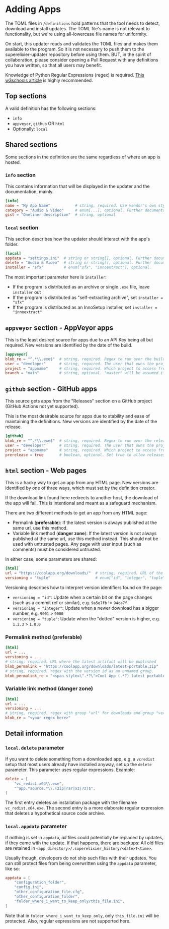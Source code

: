 # Adding Apps

The TOML files in ``/definitions`` hold patterns that the tool needs to detect, download and install updates. The TOML 
file's name is not relevant to functionality, but we're using all-lowercase file names for uniformity.

On start, this updater reads and validates the TOML files and makes them available to the program. So it is not
necessary to push them to the superelixier-updater repository before using them. BUT, in the spirit of collaboration,
please consider opening a Pull Request with any definitions you have written, so that all users may benefit. 

Knowledge of Python Regular Expressions (regex) is required.
[This w3schools article](https://www.w3schools.com/python/python_regex.asp) is highly recommended.

## Top sections
A valid definition has the following sections:
- ``info``
- ``appveyor``, ``github`` OR ``html``
- Optionally: ``local``

## Shared sections

Some sections in the definition are the same regardless of where an app is hosted.

### ``info`` section
This contains information that will be displayed in the updater and the documentation, mainly.

```toml
[info]
name = "My App Name"           # string, required. Use vendor's own stylization. Will be used to select this app
category = "Audio & Video"     # enum[...], optional. Further documentation below
gist = "Oneliner description"  # string, optional
```

### ``local`` section
This section describes how the updater should interact with the app's folder.  
```toml
[local]
appdata = "settings.ini"  # string or string[], optional. Further documentation below
delete = "Audio & Video"  # string or string[], optional. Further documentation below
installer = "sfx"         # enum["sfx", "innoextract"], optional. 
```
The most important parameter here is ``installer``:
- If the program is distributed as an archive or single ``.exe`` file, leave ``installer`` out
- If the program is distributed as "self-extracting archive", set ``installer = "sfx"``
- If the program is distributed as an InnoSetup installer, set ``installer = "innoextract"``

## ``appveyor`` section - AppVeyor apps
This is the least desired source for apps due to an API Key being all but required. New versions are identified by the
date of the build.
```toml
[appveyor]
blob_re = "^.*\\.exe$"  # string, required. Regex to run over the build artifact names
user = "developer"      # string, required. The user that owns the project
project = "appname"     # string, required. Which project to access from the user
branch = "main"         # string, optional. "master" will be assumed if not set
```

## ``github`` section - GitHub apps
This source gets apps from the "Releases" section on a GitHub project (GitHub Actions not yet supported).

This is the most desirable source for apps due to stability and ease of maintaining the definitions. New versions are
identified by the date of the release.
```toml
[github]
blob_re = "^.*\\.exe$"  # string, required. Regex to run over the release artifact names
user = "developer"      # string, required. The user that owns the project
project = "appname"     # string, required. Which project to access from the user
prerelease = true       # boolean, optional. Set true to allow releases that are tagged as pre-release
```

## ``html`` section - Web pages

This is a hacky way to get an app from any HTML page. New versions are identified by one of three ways, which must set
by the definition creator.

If the download link found here redirects to another host, the download of the app will fail. This is intentional and
meant as a safeguard mechanism.

There are two different methods to get an app from any HTML page:
- Permalink (**preferable**): If the latest version is always published at the same url, use this method.
- Variable link method (**danger zone**): If the latest version is not always published at the same url, use this method instead.
  This should not be used with untrusted pages. Any page with user input (such as comments) must be considered untrusted.

In either case, some parameters are shared:
```toml
[html]
url = "https://coolapp.org/downloads/"  # string, required. URL of the HTML page to parse
versioning = "tuple"                    # enum["id", "integer", "tuple"] how the app is versioned on the page
```
Versioning describes how to interpret version identifiers found on the page:
- ``versioning = "id"``: Update when a certain bit on the page changes (such as a commit ref or similar), e.g. ``9a5e7fb`` != ``94ca7f``
- ``versioning = "integer"``: Update when a newer download has a bigger number, e.g. ``9001`` > ``9000``
- ``versioning = "tuple"``: Update when the "dotted" version is higher, e.g. ``1.2.3`` > ``1.0.0``

### Permalink method (preferable)
```toml
[html]
url = ...
versioning = ...
# string, required. URL where the latest artifact will be published
blob_permalink = "https://coolapp.org/downloads/latest-portable.zip"
# string, required. regex with the version id as an unnamed group.
blob_permalink_re = "<span style=\".*?\">Cool App (.*?) latest portable ZIP</span>"
```

### Variable link method (danger zone)
```toml
[html]
url = ...
versioning = ...
# string, required. regex with group "url" for downloads and group "ver" for version IDs
blob_re = "<your regex here>"
```

## Detail information
### ``local.delete`` parameter
If you want to delete something from a downloaded app, e.g. a ``vcredist`` setup that most users already have installed
anyway, set up the ``delete`` parameter. This parameter uses regular expressions. Example:

```toml
delete = [
    "vc_redist.x64\\.exe",
    "^app.*source.*\\.(zip|rar|xz|7z)$",
]
```

The first entry deletes an installation package with the filename ``vc_redist.x64.exe``.
The second entry is a more elaborate regular expression that deletes a hypothetical source code archive.

### ``local.appdata`` parameter

If nothing is set in ``appdata``, *all* files could potentially be replaced by updates, if they came with the update.
If that happens, there are backups: All old files are retained in
``<app directory>/.superelixier_history/<date>T<time>``.

Usually though, developers do not ship such files with their updates. You can still protect files from being overwritten
using the ``appdata`` parameter, like so:

```toml
appdata = [
    "configuration_folder",
    "config.ini",
    "other_configuration_file.cfg",
    "other_configuration_folder",
    "folder_where_i_want_to_keep_only/this_file.ini",
]
``` 

Note that in ``folder_where_i_want_to_keep_only``, only ``this_file.ini`` will be protected. Also, regular expressions
are not supported here.
